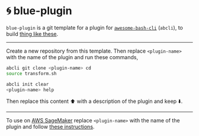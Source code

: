 # 🌀 blue-plugin

`blue-plugin` is a git template for a plugin for [`awesome-bash-cli`](https://github.com/kamangir/awesome-bash-cli) (`abcli`), to build [thing like these](https://github.com/kamangir?tab=repositories).

---

Create a new repository from this template. Then replace `<plugin-name>` with the name of the plugin and run these commands,

```bash
abcli git clone <plugin-name> cd
source transform.sh
```

```bash
abcli init clear
<plugin-name> help
```
Then replace this content ⬆️ with a description of the plugin and keep ⬇️.

---

To use on [AWS SageMaker](https://aws.amazon.com/sagemaker/) replace `<plugin-name>` with the name of the plugin and follow [these instructions](https://github.com/kamangir/blue-plugin/blob/main/SageMaker.md).
